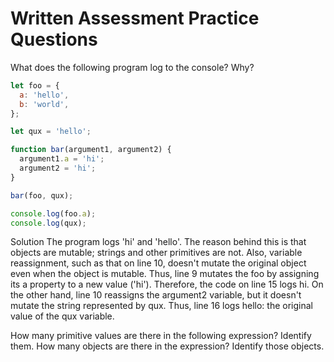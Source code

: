 # Written Assessment Practice Questions

What does the following program log to the console? Why?

```js
let foo = {
  a: 'hello',
  b: 'world',
};

let qux = 'hello';

function bar(argument1, argument2) {
  argument1.a = 'hi';
  argument2 = 'hi';
}

bar(foo, qux);

console.log(foo.a);
console.log(qux);
```

Solution
The program logs 'hi' and 'hello'. The reason behind this is that objects are mutable; strings and other primitives are not. Also, variable reassignment, such as that on line 10, doesn't mutate the original object even when the object is mutable. Thus, line 9 mutates the foo by assigning its a property to a new value ('hi'). Therefore, the code on line 15 logs hi. On the other hand, line 10 reassigns the argument2 variable, but it doesn't mutate the string represented by qux. Thus, line 16 logs hello: the original value of the qux variable.

How many primitive values are there in the following expression? Identify them. How many objects are there in the expression? Identify those objects.